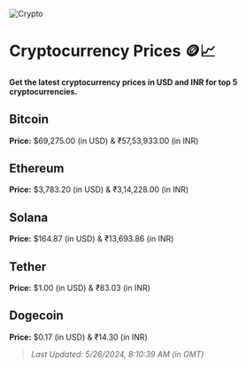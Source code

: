 
![Crypto](https://www.techguide.com.au/wp-content/uploads/2020/11/crypto3.jpeg)

# Cryptocurrency Prices 🪙📈

#### Get the latest cryptocurrency prices in USD and INR for top 5 cryptocurrencies.

## Bitcoin

**Price:** $69,275.00 (in USD) & ₹57,53,933.00 (in INR)

## Ethereum

**Price:** $3,783.20 (in USD) & ₹3,14,228.00 (in INR)

## Solana

**Price:** $164.87 (in USD) & ₹13,693.86 (in INR)

## Tether

**Price:** $1.00 (in USD) & ₹83.03 (in INR)

## Dogecoin

**Price:** $0.17 (in USD) & ₹14.30 (in INR)

> _Last Updated: 5/26/2024, 8:10:39 AM (in GMT)_
